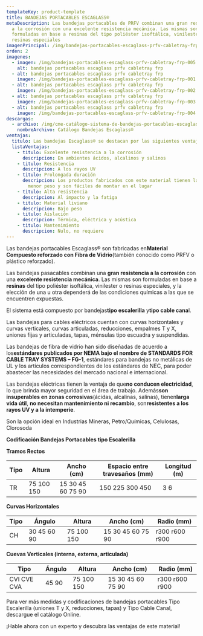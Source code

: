 ```yaml
---
templateKey: product-template
title: BANDEJAS PORTACABLES ESCAGLASS®
metaDescription: Las bandejas portacables de PRFV combinan una gran resistencia
  a la corrosión con una excelente resistencia mecánica. Las mismas son
  formuladas en base a resinas del tipo poliéster isoftálica, vinilester o
  resinas especiales
imagenPrincipal: /img/bandejas-portacables-escaglass-prfv-cabletray-frp-005.jpg
orden: 2
imagenes:
  - imagen: /img/bandejas-portacables-escaglass-prfv-cabletray-frp-005.jpg
    alt: bandejas portacables escaglass prfv cabletray frp
  - alt: bandejas portacables escaglass prfv cabletray frp
    imagen: /img/bandejas-portacables-escaglass-prfv-cabletray-frp-001.jpg
  - alt: bandejas portacables escaglass prfv cabletray frp
    imagen: /img/bandejas-portacables-escaglass-prfv-cabletray-frp-002.jpg
  - alt: bandejas portacables escaglass prfv cabletray frp
    imagen: /img/bandejas-portacables-escaglass-prfv-cabletray-frp-003.jpg
  - alt: bandejas portacables escaglass prfv cabletray frp
    imagen: /img/bandejas-portacables-escaglass-prfv-cabletray-frp-004.jpg
descargas:
  - archivo: /img/cme-catálogo-sistema-de-bandejas-portacables-escaglass-rev.-14.pdf
    nombreArchivo: Catálogo Bandejas Escaglass®
ventajas:
  titulo: Las bandejas Escaglass® se destacan por las siguientes ventajas
  listaVentajas:
    - titulo: Excelente resistencia a la corrosión
      descripcion: En ambientes ácidos, alcalinos y salinos
    - titulo: Resistencia
      descripcion: A los rayos UV
    - titulo: Prolongada duración
      descripcion: Los productos fabricados con este material tienen larga vida útil,
        menor peso y son fáciles de montar en el lugar
    - titulo: Alta resistencia
      descripcion: Al impacto y la fatiga
    - titulo: Material liviano
      descripcion: Bajo peso
    - titulo: Aislación
      descripcion: Térmica, eléctrica y acústica
    - titulo: Mantenimiento
      descripcion: Nulo, no requiere
---
```

Las bandejas portacables Escaglass® son fabricadas en**Material Compuesto reforzado con Fibra de Vidrio**(también conocido como PRFV o plástico reforzado).

Las bandejas pasacables combinan una **gran resistencia a la corrosión** con una **excelente resistencia mecánica**. Las mismas son formuladas en base a **resinas** del tipo poliéster isoftálica, vinilester o resinas especiales, y la elección de una u otra dependerá de las condiciones químicas a las que se encuentren expuestas.

El sistema está compuesto por bandejas**tipo escalerilla** y**tipo cable cana**l.

Las bandejas para cables eléctricos cuentan con curvas horizontales y curvas verticales, curvas articuladas, reducciones, empalmes T y X, uniones fijas y articuladas, tapas, ménsulas tipo escuadra y suspendidas.

Las bandejas de fibra de vidrio han sido diseñadas de acuerdo a los**estándares publicados por NEMA bajo el nombre de STANDARDS FOR CABLE TRAY SYSTEMS – FG-1**, estándares para bandejas no metálicas de UL y los artículos correspondientes de los estándares de NEC, para poder abastecer las necesidades del mercado nacional e internacional.

Las bandejas eléctricas tienen la ventaja de que**no conducen electricidad**, lo que brinda mayor seguridad en el área de trabajo. Además**son insuperables en zonas corrosivas**(ácidas, alcalinas, salinas), tienen**larga vida útil**, **no necesitan mantenimiento ni recambio**, son**resistentes a los rayos UV y a la intemperie**.

Son la opción ideal en Industrias Mineras, Petro/Químicas, Celulosas, Clorosoda

**Codificación Bandejas Portacables tipo Escalerilla**

**Tramos Rectos**

| Tipo | Altura     | Ancho (cm)        | Espacio entre travesaños (mm) | Longitud (m) |
| ---- | ---------- | ----------------- | ----------------------------- | ------------ |
| TR   | 75 100 150 | 15 30 45 60 75 90 | 150 225 300 450               | 3 6          |



**Curvas Horizontales**

| Tipo | Ángulo      | Altura     | Ancho (cm)        | Radio (mm)     |
| ---- | ----------- | ---------- | ----------------- | -------------- |
| CH   | 30 45 60 90 | 75 100 150 | 15 30 45 60 75 90 | r300 r600 r900 |



**Cuevas Verticales (interna, externa, articulada)**

| Tipo        | Ángulo | Altura     | Ancho (cm)        | Radio (mm)     |
| ----------- | ------ | ---------- | ----------------- | -------------- |
| CVI CVE CVA | 45 90  | 75 100 150 | 15 30 45 60 75 90 | r300 r600 r900 |



Para ver más medidas y codificaciones de bandejas portacables Tipo Escalerilla (uniones T y X, reducciones, tapas) y Tipo Cable Canal, descargue el catálogo Online.

¡Hable ahora con un experto y descubra las ventajas de este material!